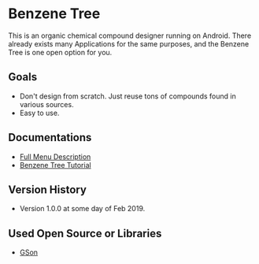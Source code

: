 # Benzene Tree

This is an organic chemical compound designer running on Android. There already exists many Applications for the same purposes, and the Benzene Tree is one open option for you.

## Goals
* Don't design from scratch. Just reuse tons of compounds found in various sources.
* Easy to use.

## Documentations
* [Full Menu Description](FullMenuDescription.md)
* [Benzene Tree Tutorial](BenzeneTreeTutorial.md)

## Version History
* Version 1.0.0 at some day of Feb 2019.

## Used Open Source or Libraries
* [GSon](https://github.com/google/gson#download)
